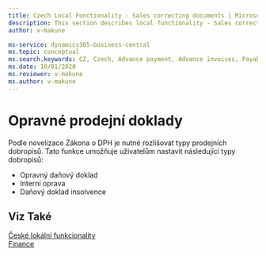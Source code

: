 ```yaml
---
title: Czech Local Functionality - Sales correcting documents | Microsoft Docs
description: This section describes local functionality - Sales correcting documents
author: v-makune

ms-service: dynamics365-business-central
ms.topic: conceptual
ms.search.keywords: CZ, Czech, Advance payment, Advance invoices, Payables, Finance,  Cash, EET, Cash Desk
ms.date: 10/01/2020
ms.reviewer: v-makune
ms.author: v-makune
---
```



# Opravné prodejní doklady

Podle novelizace Zákona o DPH je nutné rozlišovat typy prodejních dobropisů. Tato funkce umožňuje uživatelům nastavit následující typy dobropisů:

- Opravný daňový doklad
- Interní oprava
- Daňový doklad insolvence

## Viz Také

[České lokální funkcionality](czech-local-functionality.md)  
[Finance](../../finance.md)